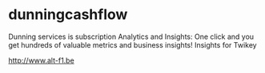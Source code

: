 # dunningcashflow

Dunning services is subscription Analytics and Insights: One click and you get hundreds of valuable metrics and business insights! Insights for Twikey

http://www.alt-f1.be